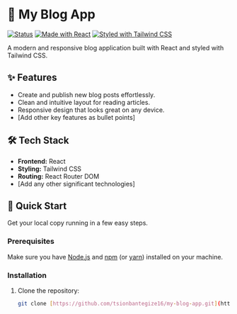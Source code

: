 # 🚀 My Blog App

[![Status](https://img.shields.io/badge/Status-Developing-yellow)](https://github.com/tsionbantegize16/my-blog-app)
[![Made with React](https://img.shields.io/badge/Made%20with-React-61DAFB?logo=react&logoColor=white)](https://react.dev/)
[![Styled with Tailwind CSS](https://img.shields.io/badge/Styled%20with-Tailwind_CSS-38B2AC?logo=tailwind-css&logoColor=white)](https://tailwindcss.com/)

A modern and responsive blog application built with React and styled with Tailwind CSS.

## ✨ Features

- Create and publish new blog posts effortlessly.
- Clean and intuitive layout for reading articles.
- Responsive design that looks great on any device.
- [Add other key features as bullet points]

## 🛠️ Tech Stack

- **Frontend:** React
- **Styling:** Tailwind CSS
- **Routing:** React Router DOM
- [Add any other significant technologies]

## 💨 Quick Start

Get your local copy running in a few easy steps.

### Prerequisites

Make sure you have [Node.js](https://nodejs.org/) and [npm](https://www.npmjs.com/) (or [yarn](https://yarnpkg.com/)) installed on your machine.

### Installation

1. Clone the repository:
   ```bash
   git clone [https://github.com/tsionbantegize16/my-blog-app.git](https://github.com/tsionbantegize16/my-blog-app.git)
